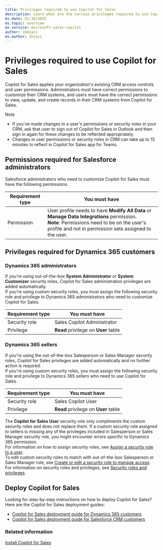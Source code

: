 ```yaml
---
title: Privileges required to use Copilot for Sales
description: Learn what are the various privileges required to use Copilot for Sales
ms.date: 01/10/2025
ms.topic: overview
ms.service: microsoft-sales-copilot
author: sbmjais
ms.author: shjais
---
```


# Privileges required to use Copilot for Sales

Copilot for Sales applies your organization's existing CRM access controls and user permissions. Administrators must have correct permissions to customize their CRM systems, and users must have the correct permissions to view, update, and create records in their CRM systems from Copilot for Sales.

> [!NOTE]
> - If you've made changes in a user's permissions or security roles in your CRM, ask that user to sign out of Copilot for Sales in Outlook and then sign in again for these changes to be reflected appropriately. 
> - Changes in user permissions or security roles in CRM can take up to 15 minutes to reflect in Copilot for Sales app for Teams.

## Permissions required for Salesforce administrators

Salesforce administrators who need to customize Copilot for Sales must have the following permissions.

|Requirement type  |You must have  |
|---------|---------|
| Permission | User profile needs to have **Modify All Data** or **Manage Data Integrations** permission.<br>**Note**: Permissions need to be on the user's profile and not in permission sets assigned to the user.|

## Privileges required for Dynamics 365 customers

### Dynamics 365 administrators

If you're using out-of-the-box **System Administrator** or **System Customizer** security roles, Copilot for Sales administration privileges are added automatically.  
If you're using custom security roles, you must assign the following security role and privilege to Dynamics 365 administrators who need to customize Copilot for Sales.  

|Requirement type  |You must have  |
|------------------|---------------|
| Security role | Sales Copilot Administrator |
| Privilege | **Read** privilege on **User** table |

### Dynamics 365 sellers

If you're using the out-of-the-box Salesperson or Sales Manager security roles, Copilot for Sales privileges are added automatically and no further action is required.  
If you're using custom security roles, you must assign the following security role and privilege to Dynamics 365 sellers who need to use Copilot for Sales.

|Requirement type  |You must have  |
|---------|---------|
|Security role | Sales Copilot User |
|Privilege | **Read** privilege on **User** table |

The **Copilot for Sales User** security role only compliments the custom security roles and does not replace them. If a custom security role assigned to sellers is missing any of the privileges included in Salesperson or Sales Manager security role, you might encounter errors specific to Dynamics 365 permission.  
For information on how to assign security roles, see [Assign a security role to a user](/power-platform/admin/assign-security-roles).  
To edit custom security roles to match with out-of-the-box Salesperson or Sales Manager role, see [Create or edit a security role to manage access](/power-platform/admin/create-edit-security-role).  
For information on security roles and privileges, see [Security roles and privileges](/power-platform/admin/security-roles-privileges).

## Deploy Copilot for Sales

Looking for step-by-step instructions on how to deploy Copilot for Sales? Here are the Copilot for Sales deployment guides:

- [Copilot for Sales deployment guide for Dynamics 365 customers](deploy-viva-sales-d365.md)
- [Copilot for Sales deployment guide for Salesforce CRM customers](deploy-viva-sales-sf.md)

### Related information

[Install Copilot for Sales](install-viva-sales.md)